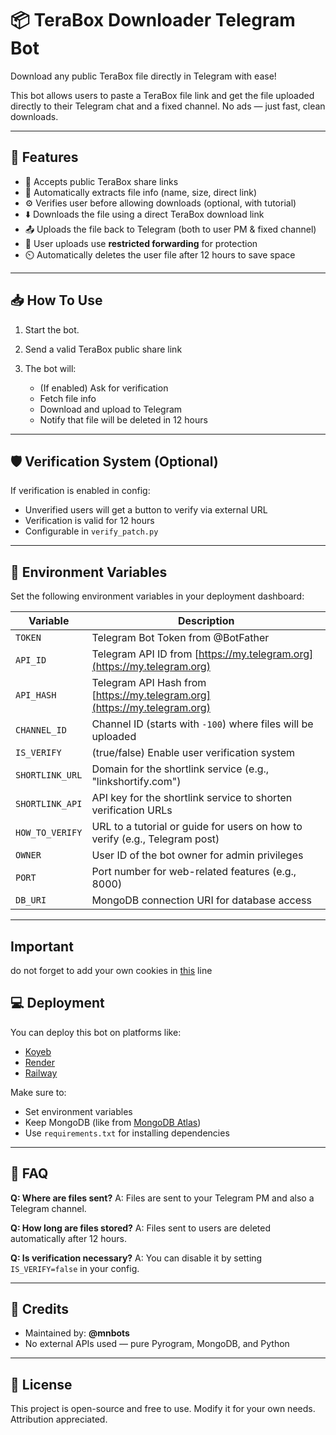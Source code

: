 
# 📦 TeraBox Downloader Telegram Bot

Download any public TeraBox file directly in Telegram with ease!

This bot allows users to paste a TeraBox file link and get the file uploaded directly to their Telegram chat and a fixed channel. No ads — just fast, clean downloads.

---

## 🚀 Features

* 🔗 Accepts public TeraBox share links
* 🧠 Automatically extracts file info (name, size, direct link)
* ⚙️ Verifies user before allowing downloads (optional, with tutorial)
* ⬇️ Downloads the file using a direct TeraBox download link
* 📤 Uploads the file back to Telegram (both to user PM & fixed channel)
* 🔐 User uploads use **restricted forwarding** for protection
* ⏲️ Automatically deletes the user file after 12 hours to save space

---

## 📥 How To Use

1. Start the bot.
2. Send a valid TeraBox public share link 
3. The bot will:

   * (If enabled) Ask for verification
   * Fetch file info
   * Download and upload to Telegram
   * Notify that file will be deleted in 12 hours

---

## 🛡️ Verification System (Optional)

If verification is enabled in config:

* Unverified users will get a button to verify via external URL
* Verification is valid for 12 hours
* Configurable in `verify_patch.py`

---

## 🔧 Environment Variables

Set the following environment variables in your deployment dashboard:

| Variable        | Description                                                               |
| --------------- | ------------------------------------------------------------------------- |
| `TOKEN`         | Telegram Bot Token from @BotFather                                        |
| `API_ID`        | Telegram API ID from [https://my.telegram.org](https://my.telegram.org)   |
| `API_HASH`      | Telegram API Hash from [https://my.telegram.org](https://my.telegram.org) |
| `CHANNEL_ID`    | Channel ID (starts with `-100`) where files will be uploaded              |
| `IS_VERIFY`     | (true/false) Enable user verification system                              |
| `SHORTLINK_URL` | Domain for the shortlink service (e.g., "linkshortify.com")               |
| `SHORTLINK_API` | API key for the shortlink service to shorten verification URLs             |
| `HOW_TO_VERIFY` | URL to a tutorial or guide for users on how to verify (e.g., Telegram post)|
| `OWNER`         | User ID of the bot owner for admin privileges                              |
| `PORT`          | Port number for web-related features (e.g., 8000)                          |
| `DB_URI`        | MongoDB connection URI for database access                                |

---
## Important
do not forget to add your own cookies in [this](https://github.com/MNTGXO/MN-TeraBox-Downloader-Bot/blob/main/plugins/tera.py#L26) line
## 💻 Deployment

You can deploy this bot on platforms like:

* [Koyeb](https://www.koyeb.com/)
* [Render](https://render.com/)
* [Railway](https://railway.app/)

Make sure to:

* Set environment variables
* Keep MongoDB (like from [MongoDB Atlas](https://www.mongodb.com/cloud/atlas))
* Use `requirements.txt` for installing dependencies

---

## 🙋 FAQ

**Q: Where are files sent?**
A: Files are sent to your Telegram PM and also a Telegram channel.

**Q: How long are files stored?**
A: Files sent to users are deleted automatically after 12 hours.

**Q: Is verification necessary?**
A: You can disable it by setting `IS_VERIFY=false` in your config.

---

## 🤝 Credits

* Maintained by: **@mnbots**
* No external APIs used — pure Pyrogram, MongoDB, and Python

---

## 📜 License

This project is open-source and free to use. Modify it for your own needs. Attribution appreciated.
